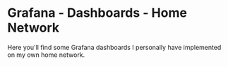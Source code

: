 # Grafana - Dashboards - Home Network

Here you'll find some Grafana dashboards I personally have implemented on my own home network.
